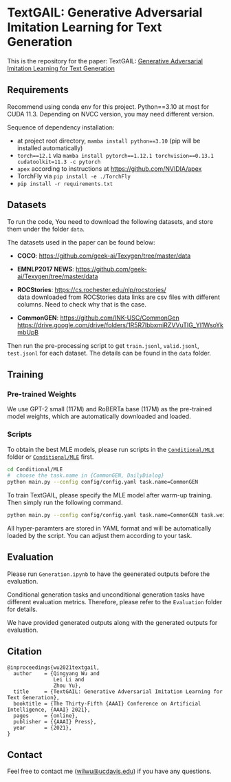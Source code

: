 # TextGAIL: Generative Adversarial Imitation Learning for Text Generation

This is the repository for the paper: TextGAIL: [Generative Adversarial Imitation Learning for Text Generation](https://arxiv.org/abs/2004.13796)

## Requirements

Recommend using conda env for this project. Python==3.10 at most for CUDA 11.3. Depending on NVCC version, you may need different version.

Sequence of dependency installation:
- at project root directory, `mamba install python==3.10` (pip will be installed automatically)
- `torch==12.1` via `mamba install pytorch==1.12.1 torchvision==0.13.1 cudatoolkit=11.3 -c pytorch`
- `apex` according to instructions at https://github.com/NVIDIA/apex
- TorchFly via `pip install -e ./TorchFly`
- `pip install -r requirements.txt`

## Datasets

To run the code, You need to download the following datasets, and store them under the folder `data`.

The datasets used in the paper can be found below:
- **COCO**: https://github.com/geek-ai/Texygen/tree/master/data

- **EMNLP2017 NEWS**: https://github.com/geek-ai/Texygen/tree/master/data

- **ROCStories**: https://cs.rochester.edu/nlp/rocstories/ <br>
  data downloaded from ROCStories data links are csv files with different columns. Need to check why that is the case.

- **CommonGEN**: https://github.com/INK-USC/CommonGen <br>
  https://drive.google.com/drive/folders/1R5R7lbbxmiRZVVuTIG_YI1WsoYkmbUpB

Then run the pre-processing script to get `train.jsonl`, `valid.jsonl`, `test.jsonl` for each dataset.
The details can be found in the `data` folder.

## Training

### Pre-trained Weights

We use GPT-2 small (117M) and RoBERTa base (117M) as the pre-trained model weights, which are automatically downloaded and loaded.

### Scripts

To obtain the best MLE models, please run scripts in the [`Conditional/MLE`](https://github.com/qywu/TextGAIL/tree/master/Conditional/MLE) folder or [`Conditional/MLE`](https://github.com/qywu/TextGAIL/tree/master/Unconditional/MLE) first.

```bash
cd Conditional/MLE
#  choose the task.name in {CommonGEN, DailyDialog}
python main.py --config config/config.yaml task.name=CommonGEN
```

To train TextGAIL, please specify the MLE model after warm-up training. Then simply run the following command.

```bash
python main.py --config config/config.yaml task.name=CommonGEN task.weights_path="../../../MLE/outputs/CommonGEN/Checkpoints/iter_252_model_state.pth"
```

All hyper-paramters are stored in YAML format and will be automatically loaded by the script. You can adjust them according to your task.

## Evaluation

Please run `Generation.ipynb` to have the geenerated outputs before the evaluation.

Conditional generation tasks and unconditional generation tasks have different evaluation metrics.
Therefore, please refer to the `Evaluation` folder for details.

We have provided generated outputs along with the generated outputs for evaluation.


## Citation

```
@inproceedings{wu2021textgail,
  author    = {Qingyang Wu and
               Lei Li and
               Zhou Yu},
  title     = {TextGAIL: Generative Adversarial Imitation Learning for Text Generation},
  booktitle = {The Thirty-Fifth {AAAI} Conference on Artificial Intelligence, {AAAI} 2021},
  pages     = {online},
  publisher = {{AAAI} Press},
  year      = {2021},
}
```

## Contact

Feel free to contact me (wilwu@ucdavis.edu) if you have any questions.
